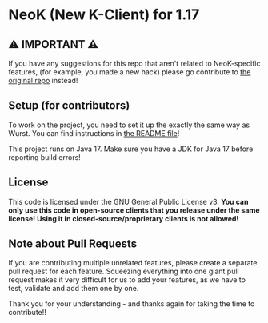 # NeoK (New K-Client) for 1.17

## ⚠ IMPORTANT ⚠

If you have any suggestions for this repo that aren't related to NeoK-specific features, (for example, you made a new hack)
please go contribute to [the original repo](https://github.com/Wurst-Imperium/Wurst7) instead!

## Setup (for contributors)

To work on the project, you need to set it up the exactly the same way as Wurst.
You can find instructions in [the README file](https://github.com/Wurst-Imperium/Wurst7)!

This project runs on Java 17. Make sure you have a JDK for Java 17 before reporting build errors!

## License

This code is licensed under the GNU General Public License v3.
**You can only use this code in open-source clients that you release under the same license!
Using it in closed-source/proprietary clients is not allowed!**

## Note about Pull Requests

If you are contributing multiple unrelated features, please create a separate pull request for each feature.
Squeezing everything into one giant pull request makes it very difficult for us to add your features,
as we have to test, validate and add them one by one.

Thank you for your understanding - and thanks again for taking the time to contribute!!

